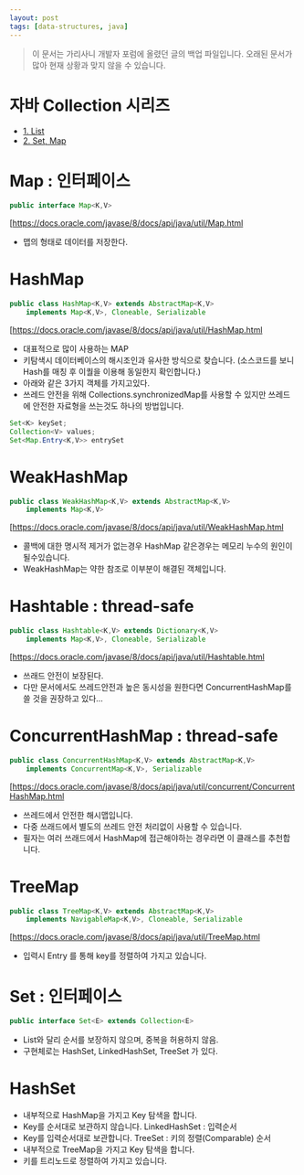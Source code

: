 ```yaml
---
layout: post
tags: [data-structures, java]
---
```


> 이 문서는 가리사니 개발자 포럼에 올렸던 글의 백업 파일입니다.
오래된 문서가 많아 현재 상황과 맞지 않을 수 있습니다.


# 자바 Collection 시리즈
- [1. List](/lab?topicId=294)
- [2. Set, Map](/lab?topicId=295)

# Map : 인터페이스
``` java
public interface Map<K,V>
```
[https://docs.oracle.com/javase/8/docs/api/java/util/Map.html
- 맵의 형태로 데이터를 저장한다.


# HashMap
``` java
public class HashMap<K,V> extends AbstractMap<K,V>
	implements Map<K,V>, Cloneable, Serializable
```
[https://docs.oracle.com/javase/8/docs/api/java/util/HashMap.html
- 대표적으로 많이 사용하는 MAP
- 키탐색시 데이터베이스의 해시조인과 유사한 방식으로 찾습니다.
(소스코드를 보니 Hash를 매칭 후 이퀄을 이용해 동일한지 확인합니다.)
- 아래와 같은 3가지 객체를 가지고있다.
- 쓰레드 안전을 위해 Collections.synchronizedMap를 사용할 수 있지만 쓰레드에 안전한 자료형을 쓰는것도 하나의 방법입니다.
``` java
Set<K> keySet;
Collection<V> values;
Set<Map.Entry<K,V>> entrySet
```

# WeakHashMap
``` java
public class WeakHashMap<K,V> extends AbstractMap<K,V>
	implements Map<K,V>
```
[https://docs.oracle.com/javase/8/docs/api/java/util/WeakHashMap.html
- 콜백에 대한 명시적 제거가 없는경우 HashMap 같은경우는 메모리 누수의 원인이 될수있습니다.
- WeakHashMap는 약한 참조로 이부분이 해결된 객체입니다.

# Hashtable : thread-safe
``` java
public class Hashtable<K,V> extends Dictionary<K,V>
	implements Map<K,V>, Cloneable, Serializable
```
[https://docs.oracle.com/javase/8/docs/api/java/util/Hashtable.html
- 쓰래드 안전이 보장된다.
- 다만 문서에서도 쓰레드안전과 높은 동시성을 원한다면 ConcurrentHashMap를 쓸 것을 권장하고 있다...

# ConcurrentHashMap : thread-safe
``` java
public class ConcurrentHashMap<K,V> extends AbstractMap<K,V>
	implements ConcurrentMap<K,V>, Serializable
```
[https://docs.oracle.com/javase/8/docs/api/java/util/concurrent/ConcurrentHashMap.html
- 쓰레드에서 안전한 해시맵입니다.
- 다중 쓰래드에서 별도의 쓰레드 안전 처리없이 사용할 수 있습니다.
- 필자는 여러 쓰래드에서 HashMap에 접근해야하는 경우라면 이 클래스를 추천합니다.


# TreeMap
``` java
public class TreeMap<K,V> extends AbstractMap<K,V>
	implements NavigableMap<K,V>, Cloneable, Serializable
```
[https://docs.oracle.com/javase/8/docs/api/java/util/TreeMap.html
- 입력시 Entry 를 통해 key를 정렬하여 가지고 있습니다.


# Set : 인터페이스
``` java
public interface Set<E> extends Collection<E>
```
- List와 달리 순서를 보장하지 않으며, 중복을 허용하지 않음.
- 구현체로는 HashSet, LinkedHashSet, TreeSet 가 있다.
# HashSet
- 내부적으로 HashMap을 가지고 Key 탐색을 합니다.
- Key를 순서대로 보관하지 않습니다.
LinkedHashSet : 입력순서
- Key를 입력순서대로 보관합니다.
TreeSet  : 키의 정렬(Comparable) 순서
- 내부적으로 TreeMap을 가지고 Key 탐색을 합니다.
- 키를 트리노드로 정렬하여 가지고 있습니다.